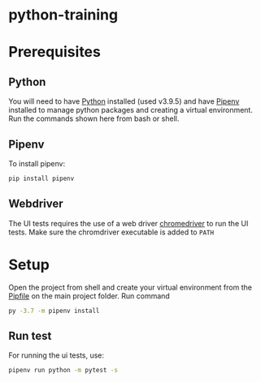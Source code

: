 # python-training

# Prerequisites

## Python

You will need to have [Python](https://www.python.org/) installed (used v3.9.5) and have [Pipenv](https://pypi.org/project/pipenv/) installed to manage python packages and creating a virtual environment. Run the commands shown here from bash or shell.

## Pipenv

To install pipenv:
```bash
pip install pipenv
```

## Webdriver

The UI tests requires the use of a web driver [chromedriver](https://chromedriver.chromium.org/) to run the UI tests. Make sure the chromdriver executable is added to `PATH`

# Setup
Open the project from shell and create your virtual environment from the [Pipfile](Pipfile) on the main project folder. Run command
```bash
py -3.7 -m pipenv install
```
## Run test

For running the ui tests, use:
```bash
pipenv run python -m pytest -s
```
